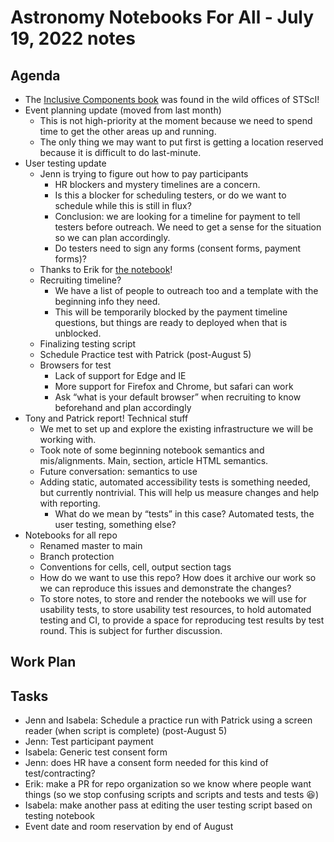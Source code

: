 # Astronomy Notebooks For All - July 19, 2022 notes

## Agenda

- The [Inclusive Components book](https://inclusive-components.design/) was found in the wild offices of STScI! 
- Event planning update (moved from last month)
  - This is not high-priority at the moment because we need to spend time to get the other areas up and running.
  - The only thing we may want to put first is getting a location reserved because it is difficult to do last-minute.
- User testing update
  - Jenn is trying to figure out how to pay participants
       - HR blockers and mystery timelines are a concern.
       - Is this a blocker for scheduling testers, or do we want to schedule while this is still in flux?
       - Conclusion: we are looking for a timeline for payment to tell testers before outreach. We need to get a sense for the situation so we can plan accordingly. 
       - Do testers need to sign any forms (consent forms, payment forms)?
  - Thanks to Erik for [the notebook](https://eteq.github.io/notebooks-for-all/14jun22_stsci_example_notebook.html)!
  - Recruiting timeline?
    - We have a list of people to outreach too and a template with the beginning info they need.
    - This will be temporarily blocked by the payment timeline questions, but things are ready to deployed when that is unblocked.
  - Finalizing testing script
  - Schedule Practice test with Patrick (post-August 5)
  - Browsers for test
    -  Lack of support for Edge and IE
    -  More support for Firefox and Chrome, but safari can work
    -  Ask “what is your default browser” when recruiting to know beforehand and plan accordingly
-  Tony and Patrick report! Technical stuff
   - We met to set up and explore the existing infrastructure we will be working with.
   - Took note of some beginning notebook semantics and mis/alignments. Main, section, article HTML semantics.
   - Future conversation: semantics to use
   - Adding static, automated accessibility tests is something needed, but currently nontrivial. This will help us measure changes and help with reporting.
      - What do we mean by “tests” in this case? Automated tests, the user testing, something else?
- Notebooks for all repo
  - Renamed master to main
  - Branch protection
  - Conventions for cells, cell, output section tags
  - How do we want to use this repo? How does it archive our work so we can reproduce this issues and demonstrate the changes?
   - To store notes, to store and render the notebooks we will use for usability tests, to store usability test resources, to hold automated testing and CI, to provide a space for reproducing test results by test round. This is subject for further discussion.

## Work Plan

## Tasks

- Jenn and Isabela: Schedule a practice run with Patrick using a screen reader (when script is complete) (post-August 5)
- Jenn: Test participant payment
- Isabela: Generic test consent form
- Jenn: does HR have a consent form needed for this kind of test/contracting?
- Erik: make a PR for repo organization so we know where people want things (so we stop confusing scripts and scripts and tests and tests 😆)
- Isabela: make another pass at editing the user testing script based on testing notebook
- Event date and room reservation by end of August
